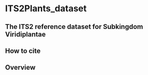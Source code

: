 # ITS2Plants_dataset
## The ITS2 reference dataset for Subkingdom Viridiplantae

## How to cite

## Overview
